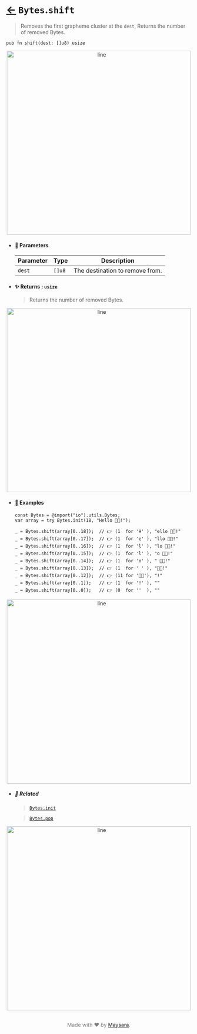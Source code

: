 # [←](../Bytes.md) `Bytes`.`shift`

> Removes the first grapheme cluster at the `dest`, Returns the number of removed Bytes.

```zig
pub fn shift(dest: []u8) usize
```


<div align="center">
<img src="https://github.com/maysara-elshewehy/io-bench/tree/main/dist/img/md/line.png" alt="line" style="width:500px;"/>
</div>

- #### 🧩 Parameters

    | Parameter | Type   | Description                     |
    | --------- | ------ | ------------------------------- |
    | `dest`    | `[]u8` | The destination to remove from. |

- #### ✨ Returns : `usize`

    > Returns the number of removed Bytes.

<div align="center">
<img src="https://github.com/maysara-elshewehy/io-bench/tree/main/dist/img/md/line.png" alt="line" style="width:500px;"/>
</div>

- #### 🧪 Examples

    ```zig
    const Bytes = @import("io").utils.Bytes;
    var array = try Bytes.init(18, "Hello 👨‍🏭!");
    ```

    ```zig
    _ = Bytes.shift(array[0..18]);  // 👉 (1  for 'H' ), "ello 👨‍🏭!"
    _ = Bytes.shift(array[0..17]);  // 👉 (1  for 'e' ), "llo 👨‍🏭!"
    _ = Bytes.shift(array[0..16]);  // 👉 (1  for 'l' ), "lo 👨‍🏭!"
    _ = Bytes.shift(array[0..15]);  // 👉 (1  for 'l' ), "o 👨‍🏭!"
    _ = Bytes.shift(array[0..14]);  // 👉 (1  for 'o' ), " 👨‍🏭!"
    _ = Bytes.shift(array[0..13]);  // 👉 (1  for ' ' ), "👨‍🏭!"
    _ = Bytes.shift(array[0..12]);  // 👉 (11 for '👨‍🏭'), "!"
    _ = Bytes.shift(array[0..1]);   // 👉 (1  for '!' ), ""
    _ = Bytes.shift(array[0..0]);   // 👉 (0  for ''  ), ""
    ```

<div align="center">
<img src="https://github.com/maysara-elshewehy/io-bench/tree/main/dist/img/md/line.png" alt="line" style="width:500px;"/>
</div>

- ##### 🔗 Related

  > [`Bytes.init`](./init.md)

  > [`Bytes.pop`](./pop.md)

<div align="center">
<img src="https://github.com/maysara-elshewehy/io-bench/tree/main/dist/img/md/line.png" alt="line" style="width:500px;"/>
</div>

<p align="center" style="color:grey;"><br />Made with ❤️ by <a href="http://github.com/maysara-elshewehy" target="blank">Maysara</a>.</p>